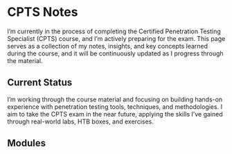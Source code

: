 # CPTS Notes

I’m currently in the process of completing the Certified Penetration Testing Specialist (CPTS) course, and I’m actively preparing for the exam. This page serves as a collection of my notes, insights, and key concepts learned during the course, and it will be continuously updated as I progress through the material.

## Current Status

I’m working through the course material and focusing on building hands-on experience with penetration testing tools, techniques, and methodologies. I aim to take the CPTS exam in the near future, applying the skills I’ve gained through real-world labs, HTB boxes, and exercises.

## Modules

